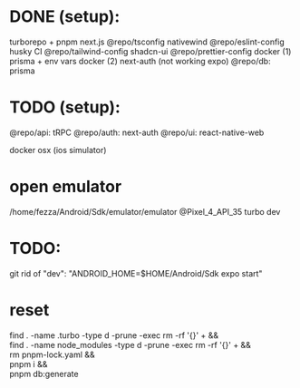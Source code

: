 # DONE (setup):

turborepo + pnpm
next.js
@repo/tsconfig
nativewind
@repo/eslint-config
husky CI
@repo/tailwind-config
shadcn-ui
@repo/prettier-config
docker (1)
prisma + env vars
docker (2)
next-auth (not working expo)
@repo/db: prisma

# TODO (setup):

@repo/api: tRPC
@repo/auth: next-auth
@repo/ui: react-native-web

docker osx (ios simulator)

# open emulator

/home/fezza/Android/Sdk/emulator/emulator @Pixel_4_API_35
turbo dev

# TODO:

git rid of "dev": "ANDROID_HOME=$HOME/Android/Sdk expo start"

<!-- EXPO_USE_METRO_WORKSPACE_ROOT=1 -->

# reset

find . -name .turbo -type d -prune -exec rm -rf '{}' + && \
find . -name node_modules -type d -prune -exec rm -rf '{}' + && \
rm pnpm-lock.yaml && \
pnpm i && \
pnpm db:generate

